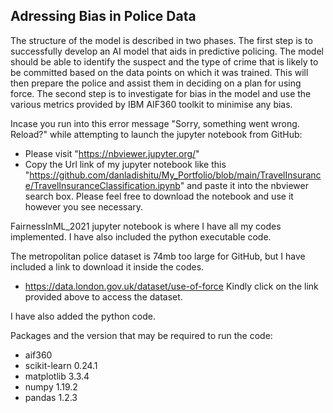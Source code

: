 
## Adressing Bias in Police Data

The structure of the model is described in two phases. The first step is to successfully develop an AI model that aids in predictive policing. The model should be able to identify the suspect and the type of crime that is likely to be committed based on the data points on which it was trained. This will then prepare the police and assist them in deciding on a plan for using force. The second step is to investigate for bias in the model and use the various metrics provided by IBM AIF360 toolkit to minimise any bias.

Incase you run into this error message "Sorry, something went wrong. Reload?" while attempting to launch the jupyter notebook from GitHub:

* Please visit "https://nbviewer.jupyter.org/"
* Copy the Url link of my jupyter notebook like this "https://github.com/danladishitu/My_Portfolio/blob/main/TravelInsurance/TravelInsuranceClassification.ipynb" and paste it into the nbviewer search box. Please feel free to download the notebook and use it however you see necessary.

FairnessInML_2021 jupyter notebook is where I have all my codes implemented. I have also included the python executable code.

The metropolitan police dataset is 74mb too large for GitHub, but I have included a link to download it inside the codes.

* https://data.london.gov.uk/dataset/use-of-force
Kindly click on the link provided above to access the dataset.

I have also added the python code.

Packages and the version that may be required to run the code:

* aif360
* scikit-learn 0.24.1
* matplotlib 3.3.4
* numpy 1.19.2
* pandas 1.2.3
